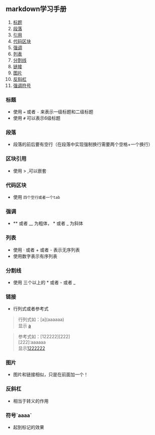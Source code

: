 ## markdown学习手册

1. [标题](#title)
2. [段落](#p)
3. [引用](#block-quotations)
4. [代码区块](#code-block)
5. [强调](#emphasize)
6. [列表](#list)
7. [分割线](#cut-line)
8. [链接](#link)
9. [图片](#img)
10. [反斜杠](#backslash)
11. [强调符号](#symbol)

### <span id = "title">标题 </span>

+ 使用 `=` 或者 `-` 来表示一级标题和二级标题
+ 使用 `#` 可以表示6级标题

### <span id = "p">段落 </span>

+ 段落的前后要有空行（在段落中实现强制换行需要两个空格+一个换行）

### <span id = "block-quotations">区块引用 </span>

+ 使用 > ,可以嵌套

### <span id = "code-block">代码区块 </span>

+ 使用 `四个空行或者一个tab`

### <span id = "emphasize">强调</span>

+ ** 或者 __ 为粗体， * 或者 _ 为斜体

### <span id = "list">列表</span>

+ 使用 · 或者 + 或者 - 表示无序列表
+ 使用数字表示有序列表

### <span id = "cut-line">分割线</span>

+ 使用 三个以上的 *  或者 - 或者 _

### <span id = "link">链接</span>

+ 行列式或者参考式

> 行列式如：\[a\]\(aaaaaa\)  
> 显示 [a](aaaaaa)

> 参考式如：[122222][222]  
> \[222\]:aaaaaa  
> 显示[1222222](2222)

### <span id = "img">图片</span> 

+ 图片和链接相似，只是在前面加一个！

### <span id ="backslash">反斜杠</span>

+ 相当于转义的作用

### <span id ="symbol">符号\`aaaa\`</span>

+ 起到标记的效果  
 
